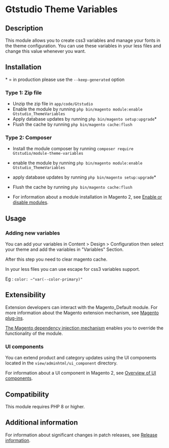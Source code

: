 # Gtstudio Theme Variables

## Description

This module allows you to create css3 variables and manage your fonts in the theme configuration. You can use these variables in your less files and change this value whenever you want.

## Installation
\* = in production please use the `--keep-generated` option

### Type 1: Zip file

- Unzip the zip file in `app/code/Gtstudio`
- Enable the module by running `php bin/magento module:enable Gtstudio_ThemeVariables`
- Apply database updates by running `php bin/magento setup:upgrade`\*
- Flush the cache by running `php bin/magento cache:flush`

### Type 2: Composer

- Install the module composer by running `composer require Gtstudio/module-theme-variables`
- enable the module by running `php bin/magento module:enable Gtstudio_ThemeVariables`
- apply database updates by running `php bin/magento setup:upgrade`\*
- Flush the cache by running `php bin/magento cache:flush`

- For information about a module installation in Magento 2, see [Enable or disable modules](https://devdocs.magento.com/guides/v2.4/install-gde/install/cli/install-cli-subcommands-enable.html).

## Usage

### Adding new variables

You can add your variables in Content > Design > Configuration then select your theme and add the variables in "Variables" Section.

After this step you need to clear magento cache.

In your less files you can use escape for css3 variables support.

Eg : `color: ~"var(--color-primary)"`

## Extensibility

Extension developers can interact with the Magento_Default module. For more information about the Magento extension mechanism, see [Magento plug-ins](https://devdocs.magento.com/guides/v2.4/extension-dev-guide/plugins.html).

[The Magento dependency injection mechanism](https://devdocs.magento.com/guides/v2.4/extension-dev-guide/depend-inj.html) enables you to override the functionality of the module.

### UI components

You can extend product and category updates using the UI components located in the `view/adminhtml/ui_component` directory.

For information about a UI component in Magento 2, see [Overview of UI components](https://devdocs.magento.com/guides/v2.4/ui_comp_guide/bk-ui_comps.html).

## Compatibility

This module requires PHP 8 or higher.

## Additional information

For information about significant changes in patch releases, see [Release information](https://devdocs.magento.com/guides/v2.4/release-notes/bk-release-notes.html).

